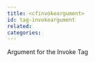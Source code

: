 ```yaml
---
title: <cfinvokeargument>
id: tag-invokeargument
related:
categories:
---
```


Argument for the Invoke Tag
